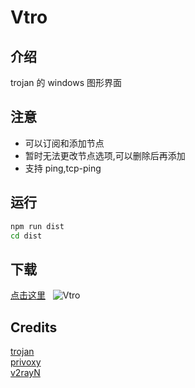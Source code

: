 # Vtro

## 介绍

trojan 的 windows 图形界面

## 注意

- 可以订阅和添加节点
- 暂时无法更改节点选项,可以删除后再添加
- 支持 ping,tcp-ping

## 运行

``` cmd
npm run dist
cd dist
```

## 下载

[点击这里](https://github.com/wk989898/Vtro/releases/)&nbsp;&nbsp;&nbsp;![Vtro](./tray.ico)

## Credits

[trojan](https://github.com/trojan-gfw/trojan)  
[privoxy](https://www.privoxy.org/)  
[v2rayN](https://github.com/2dust/v2rayN)
